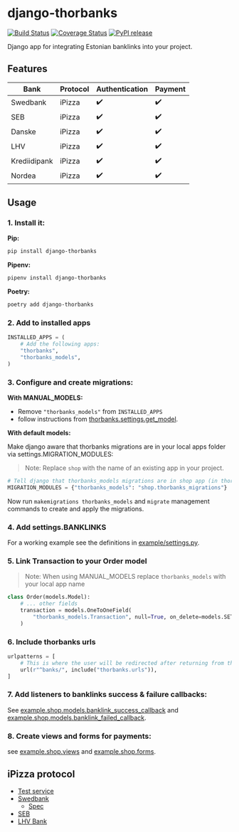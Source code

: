 # django-thorbanks

[![Build Status](https://travis-ci.org/thorgate/django-thorbanks.svg?branch=master)](https://travis-ci.org/thorgate/django-thorbanks)
[![Coverage Status](https://coveralls.io/repos/github/thorgate/django-thorbanks/badge.svg?branch=master)](https://coveralls.io/github/thorgate/django-thorbanks?branch=master)
[![PyPI release](https://badge.fury.io/py/django-thorbanks.png)](https://badge.fury.io/py/django-thorbanks)


Django app for integrating Estonian banklinks into your project.

## Features

Bank            | Protocol    | Authentication      | Payment
--------------- | ----------- | ------------------- | -------
Swedbank        | iPizza      | :heavy_check_mark:  | :heavy_check_mark:
SEB             | iPizza      | :heavy_check_mark:  | :heavy_check_mark:
Danske          | iPizza      | :heavy_check_mark:  | :heavy_check_mark:
LHV             | iPizza      | :heavy_check_mark:  | :heavy_check_mark:
Krediidipank    | iPizza      | :heavy_check_mark:  | :heavy_check_mark:
Nordea          | iPizza      | :heavy_check_mark:  | :heavy_check_mark:

## Usage

### 1. Install it:

**Pip:**

```bash
pip install django-thorbanks
```

**Pipenv:**

```bash
pipenv install django-thorbanks
```

**Poetry:**

```bash
poetry add django-thorbanks
```

### 2. Add to installed apps

```python
INSTALLED_APPS = (
    # Add the following apps:
    "thorbanks",
    "thorbanks_models",
)
```

### 3. Configure and create migrations:

**With MANUAL_MODELS:**

- Remove `"thorbanks_models"` from `INSTALLED_APPS`
- follow instructions from [thorbanks.settings.get_model](./thorbanks/settings.py#L59).

**With default models:**

Make django aware that thorbanks migrations are in your local apps folder via settings.MIGRATION_MODULES:

> Note: Replace `shop` with the name of an existing app in your project.

```python
# Tell django that thorbanks_models migrations are in shop app (in thorbanks_migrations module)
MIGRATION_MODULES = {"thorbanks_models": "shop.thorbanks_migrations"}
```

Now run `makemigrations thorbanks_models` and `migrate` management commands to create and apply the migrations.

### 4. Add settings.BANKLINKS

For a working example see the definitions in [example/settings.py](example/settings.py).

### 5. Link Transaction to your Order model

> Note: When using MANUAL_MODELS replace `thorbanks_models` with your local app name

```python
class Order(models.Model):
    # ... other fields
    transaction = models.OneToOneField(
        "thorbanks_models.Transaction", null=True, on_delete=models.SET_NULL
    )
```

### 6. Include thorbanks urls

```python
urlpatterns = [
    # This is where the user will be redirected after returning from the banklink page
    url(r"^banks/", include("thorbanks.urls")),
]
```

### 7. Add listeners to banklinks success & failure callbacks:

See [example.shop.models.banklink_success_callback](example/shop/models.py#L23) and [example.shop.models.banklink_failed_callback](example/shop/models.py#L44).

### 8. Create views and forms for payments:

see [example.shop.views](example/shop/views.py) and [example.shop.forms](example/shop/forms.py).

## iPizza protocol

- [Test service](https://banks.maximum.thorgate.eu/et/info)
- [Swedbank](https://www.swedbank.ee/business/cash/ecommerce/ecommerce?language=EST)
    - [Spec](https://www.swedbank.ee/static/pdf/business/d2d/paymentcollection/Pangalingi_paringute_tehniline_spetsifikatsioon_09_10_2014.pdf)
- [SEB](https://www.seb.ee/ariklient/igapaevapangandus/maksete-kogumine/maksete-kogumine-internetis/pangalingi-tehniline)
- [LHV Bank](https://www.lhv.ee/pangateenused/pangalink/)
